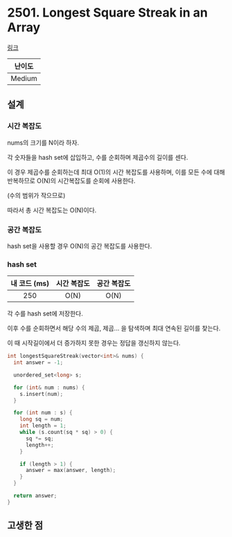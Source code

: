 # 2501. Longest Square Streak in an Array

[링크](https://leetcode.com/problems/longest-square-streak-in-an-array/description/)

| 난이도 |
| :----: |
| Medium |

## 설계

### 시간 복잡도

nums의 크기를 N이라 하자.

각 숫자들을 hash set에 삽입하고, 수를 순회하며 제곱수의 길이를 센다.

이 경우 제곱수를 순회하는데 최대 O(1)의 시간 복잡도를 사용하며, 이를 모든 수에 대해 반복하므로 O(N)의 시간복잡도를 순회에 사용한다.

(수의 범위가 작으므로)

따라서 총 시간 복잡도는 O(N)이다.

### 공간 복잡도

hash set을 사용할 경우 O(N)의 공간 복잡도를 사용한다.

### hash set

| 내 코드 (ms) | 시간 복잡도 | 공간 복잡도 |
| :----------: | :---------: | :---------: |
|     250      |    O(N)     |    O(N)     |

각 수를 hash set에 저장한다.

이후 수를 순회하면서 해당 수의 제곱, 제곱... 을 탐색하며 최대 연속된 길이를 찾는다.

이 때 시작길이에서 더 증가하지 못한 경우는 정답을 갱신하지 않는다.

```cpp
int longestSquareStreak(vector<int>& nums) {
  int answer = -1;

  unordered_set<long> s;

  for (int& num : nums) {
    s.insert(num);
  }

  for (int num : s) {
    long sq = num;
    int length = 1;
    while (s.count(sq * sq) > 0) {
      sq *= sq;
      length++;
    }

    if (length > 1) {
      answer = max(answer, length);
    }
  }

  return answer;
}
```

## 고생한 점
